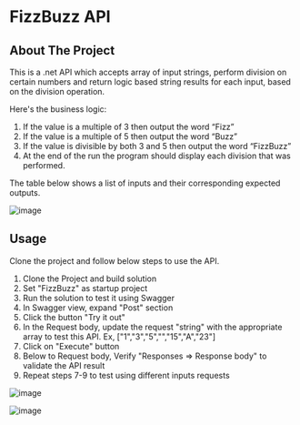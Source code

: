 # FizzBuzz API

<!-- ABOUT THE PROJECT -->
## About The Project

This is a .net API which accepts array of input strings, perform division on certain numbers and return logic based string results for each input, based on the division operation.

Here's the business logic:
1.	If the value is a multiple of 3 then output the word “Fizz” 
2.	If the value is a multiple of 5 then output the word “Buzz” 
3.	If the value is divisible by both 3 and 5 then output the word “FizzBuzz” 
4.	At the end of the run the program should display each division that was performed.  
 
The table below shows a list of inputs and their corresponding expected outputs. 
 
![image](https://github.com/RamachandranMP/FizzBuzz/assets/173154336/ac31b7de-1c76-4c0d-bc17-407345aa8cd5)



<!-- USAGE EXAMPLES -->
## Usage

Clone the project and follow below steps to use the API.

1. Clone the Project and build solution
3. Set "FizzBuzz" as startup project
4. Run the solution to test it using Swagger
5. In Swagger view, expand "Post" section
6. Click the button "Try it out"
7. In the Request body, update the request "string" with the appropriate array to test this API. Ex, ["1","3","5","","15","A","23"]
8. Click on "Execute" button
9. Below to Request body, Verify "Responses => Response body" to validate the API result
10. Repeat steps 7-9 to test using different inputs requests

![image](https://github.com/RamachandranMP/FizzBuzz/assets/173154336/ecb47863-b62b-497c-b6df-06af7287ea01)

![image](https://github.com/RamachandranMP/FizzBuzz/assets/173154336/2bff395b-3a63-4a9f-9185-0486f1aac8fb)
